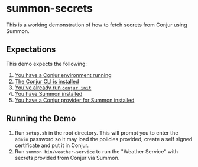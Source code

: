 # summon-secrets
This is a working demonstration of how to fetch secrets from Conjur using Summon.

## Expectations
This demo expects the following:
1. [You have a Conjur environment running](https://developer.conjur.net/quickstart)
2. [The Conjur CLI is installed](https://developer.conjur.net/cli)
3. [You've already run `conjur init`](https://developer.conjur.net/cli#quickstart)
4. [You have Summon installed](https://github.com/conjurinc/summon#install)
5. [You have a Conjur provider for Summon installed](https://github.com/conjurinc/summon-conjur#install)

## Running the Demo
1. Run `setup.sh` in the root directory. This will prompt you to enter the `admin` password so it may load the policies provided, create a self signed certificate and put it in Conjur.
2. Run `summon bin/weather-service` to run the "Weather Service" with secrets provided from Conjur via Summon.
